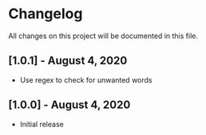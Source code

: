 # Changelog

All changes on this project will be documented in this file.

## [1.0.1] - August 4, 2020

- Use regex to check for unwanted words

## [1.0.0] - August 4, 2020

- Initial release
